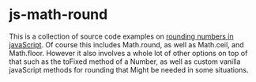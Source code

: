 # js-math-round

This is a collection of source code examples on [rounding numbers in javaScript](https://dustinpfister.github.io/2020/06/15/js-math-round/). Of course this includes Math.round, as well as Math.ceil, and Math.floor. However it also involves a whole lot of other options on top of that such as the toFixed method of a Number, as well as custom vanilla javaScript methods for rounding that Might be needed in some situations.
